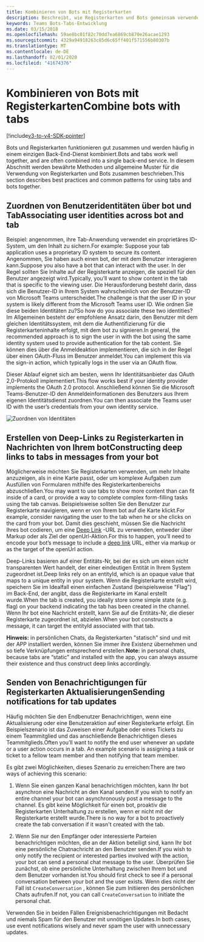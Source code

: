 ```yaml
---
title: Kombinieren von Bots mit Registerkarten
description: Beschreibt, wie Registerkarten und Bots gemeinsam verwendet werden
keywords: Teams Bots-Tabs-Entwicklung
ms.date: 03/15/2018
ms.openlocfilehash: 59ae8bc01f82c70dd7ea6869cb870e26acae1293
ms.sourcegitcommit: 4329a94918263c85d6c65ff401f571556b80307b
ms.translationtype: MT
ms.contentlocale: de-DE
ms.lasthandoff: 02/01/2020
ms.locfileid: "41674376"
---
```

# <a name="combine-bots-with-tabs"></a><span data-ttu-id="096d7-104">Kombinieren von Bots mit Registerkarten</span><span class="sxs-lookup"><span data-stu-id="096d7-104">Combine bots with tabs</span></span>

[!include[v3-to-v4-SDK-pointer](~/includes/v3-to-v4-pointer-bots.md)]

<span data-ttu-id="096d7-105">Bots und Registerkarten funktionieren gut zusammen und werden häufig in einem einzigen Back-End-Dienst kombiniert.</span><span class="sxs-lookup"><span data-stu-id="096d7-105">Bots and tabs work well together, and are often combined into a single back-end service.</span></span> <span data-ttu-id="096d7-106">In diesem Abschnitt werden bewährte Methoden und allgemeine Muster für die Verwendung von Registerkarten und Bots zusammen beschrieben.</span><span class="sxs-lookup"><span data-stu-id="096d7-106">This section describes best practices and common patterns for using tabs and bots together.</span></span>

## <a name="associating-user-identities-across-bot-and-tab"></a><span data-ttu-id="096d7-107">Zuordnen von Benutzeridentitäten über bot und Tab</span><span class="sxs-lookup"><span data-stu-id="096d7-107">Associating user identities across bot and tab</span></span>

<span data-ttu-id="096d7-108">Beispiel: angenommen, ihre Tab-Anwendung verwendet ein proprietäres ID-System, um den Inhalt zu sichern.</span><span class="sxs-lookup"><span data-stu-id="096d7-108">For example: Suppose your tab application uses a proprietary ID system to secure its content.</span></span> <span data-ttu-id="096d7-109">Angenommen, Sie haben auch einen bot, der mit dem Benutzer interagieren kann.</span><span class="sxs-lookup"><span data-stu-id="096d7-109">Suppose you also have a bot that can interact with the user.</span></span> <span data-ttu-id="096d7-110">In der Regel sollten Sie Inhalte auf der Registerkarte anzeigen, die speziell für den Benutzer angezeigt wird.</span><span class="sxs-lookup"><span data-stu-id="096d7-110">Typically, you’ll want to show content in the tab that is specific to the viewing user.</span></span> <span data-ttu-id="096d7-111">Die Herausforderung besteht darin, dass sich die Benutzer-ID in Ihrem System wahrscheinlich von der Benutzer-ID von Microsoft Teams unterscheidet.</span><span class="sxs-lookup"><span data-stu-id="096d7-111">The challenge is that the user ID in your system is likely different from the Microsoft Teams user ID.</span></span> <span data-ttu-id="096d7-112">Wie ordnen Sie diese beiden Identitäten zu?</span><span class="sxs-lookup"><span data-stu-id="096d7-112">So how do you associate these two identities?</span></span>
<span data-ttu-id="096d7-113">Im Allgemeinen besteht der empfohlene Ansatz darin, den Benutzer mit dem gleichen Identitätssystem, mit dem die Authentifizierung für die Registerkarteninhalte erfolgt, mit dem bot zu signieren.</span><span class="sxs-lookup"><span data-stu-id="096d7-113">In general, the recommended approach is to sign the user in with the bot using the same identity system used to provide authentication for the tab content.</span></span> <span data-ttu-id="096d7-114">Sie können dies über die Anmeldeaktion implementieren, die sich in der Regel über einen OAuth-Fluss im Benutzer anmeldet.</span><span class="sxs-lookup"><span data-stu-id="096d7-114">You can implement this via the sign-in action, which typically logs in the user via an OAuth flow.</span></span>

<span data-ttu-id="096d7-115">Dieser Ablauf eignet sich am besten, wenn Ihr Identitätsanbieter das OAuth 2,0-Protokoll implementiert.</span><span class="sxs-lookup"><span data-stu-id="096d7-115">This flow works best if your identity provider implements the OAuth 2.0 protocol.</span></span> <span data-ttu-id="096d7-116">Anschließend können Sie die Microsoft Teams-Benutzer-ID den Anmeldeinformationen des Benutzers aus Ihrem eigenen Identitätsdienst zuordnen.</span><span class="sxs-lookup"><span data-stu-id="096d7-116">You can then associate the Teams user ID with the user’s credentials from your own identity service.</span></span>

   ![Zuordnen von Identitäten](~/assets/images/bots/associating_contexts.png)

## <a name="constructing-deep-links-to-tabs-in-messages-from-your-bot"></a><span data-ttu-id="096d7-118">Erstellen von Deep-Links zu Registerkarten in Nachrichten von Ihrem bot</span><span class="sxs-lookup"><span data-stu-id="096d7-118">Constructing deep links to tabs in messages from your bot</span></span>

<span data-ttu-id="096d7-119">Möglicherweise möchten Sie Registerkarten verwenden, um mehr Inhalte anzuzeigen, als in eine Karte passt, oder um komplexe Aufgaben zum Ausfüllen von Formularen mithilfe des Registerkartenbereichs abzuschließen.</span><span class="sxs-lookup"><span data-stu-id="096d7-119">You may want to use tabs to show more content than can fit inside of a card, or provide a way to complete complex form-filling tasks using the tab canvas.</span></span> <span data-ttu-id="096d7-120">Beispielsweise sollten Sie den Benutzer zur Registerkarte navigieren, wenn er von Ihrem bot auf die Karte klickt.</span><span class="sxs-lookup"><span data-stu-id="096d7-120">For example, consider navigating the user to the tab when he or she clicks on the card from your bot.</span></span> <span data-ttu-id="096d7-121">Damit dies geschieht, müssen Sie die Nachricht Ihres bot codieren, um eine [Deep Link](~/concepts/build-and-test/deep-links.md) -URL zu verwenden, entweder über Markup oder als Ziel der openUrl-Aktion.</span><span class="sxs-lookup"><span data-stu-id="096d7-121">For this to happen, you’ll need to encode your bot’s message to include a [deep link](~/concepts/build-and-test/deep-links.md) URL, either via markup or as the target of the openUrl action.</span></span>

<span data-ttu-id="096d7-122">Deep-Links basieren auf einer Entitäts-Nr, bei der es sich um einen nicht transparenten Wert handelt, der einer eindeutigen Entität in Ihrem System zugeordnet ist.</span><span class="sxs-lookup"><span data-stu-id="096d7-122">Deep links rely on an entityId, which is an opaque value that maps to a unique entity in your system.</span></span> <span data-ttu-id="096d7-123">Wenn die Registerkarte erstellt wird, speichern Sie im Idealfall einen einfachen Zustand (beispielsweise "Flag") im Back-End, der angibt, dass die Registerkarte im Kanal erstellt wurde.</span><span class="sxs-lookup"><span data-stu-id="096d7-123">When the tab is created, you ideally store some simple state (e.g. flag) on your backend indicating the tab has been created in the channel.</span></span> <span data-ttu-id="096d7-124">Wenn Ihr bot eine Nachricht erstellt, kann Sie auf die Entitäts-Nr, die dieser Registerkarte zugeordnet ist, abzielen.</span><span class="sxs-lookup"><span data-stu-id="096d7-124">When your bot constructs a message, it can target the entityId associated with that tab.</span></span>

<span data-ttu-id="096d7-125">**Hinweis:** in persönlichen Chats, da Registerkarten "statisch" sind und mit der APP installiert werden, können Sie immer ihre Existenz übernehmen und so tiefe Verknüpfungen entsprechend erstellen.</span><span class="sxs-lookup"><span data-stu-id="096d7-125">**Note:** in personal chats, because tabs are “static” and installed with the app, you can always assume their existence and thus construct deep links accordingly.</span></span>

## <a name="sending-notifications-for-tab-updates"></a><span data-ttu-id="096d7-126">Senden von Benachrichtigungen für Registerkarten Aktualisierungen</span><span class="sxs-lookup"><span data-stu-id="096d7-126">Sending notifications for tab updates</span></span>

<span data-ttu-id="096d7-127">Häufig möchten Sie den Endbenutzer Benachrichtigen, wenn eine Aktualisierung oder eine Benutzeraktion auf einer Registerkarte erfolgt. Ein Beispielszenario ist das Zuweisen einer Aufgabe oder eines Tickets zu einem Teammitglied und das anschließende Benachrichtigen dieses Teammitglieds.</span><span class="sxs-lookup"><span data-stu-id="096d7-127">Often you’ll want to notify the end user whenever an update or a user action occurs in a tab. An example scenario is assigning a task or ticket to a fellow team member and then notifying that team member.</span></span>

<span data-ttu-id="096d7-128">Es gibt zwei Möglichkeiten, dieses Szenario zu erreichen:</span><span class="sxs-lookup"><span data-stu-id="096d7-128">There are two ways of achieving this scenario:</span></span>

1. <span data-ttu-id="096d7-129">Wenn Sie einen ganzen Kanal benachrichtigen möchten, kann Ihr bot asynchron eine Nachricht an den Kanal senden.</span><span class="sxs-lookup"><span data-stu-id="096d7-129">If you wish to notify an entire channel your bot can asynchronously post a message to the channel.</span></span> <span data-ttu-id="096d7-130">Es gibt keine Möglichkeit für einen bot, proaktiv die Registerkarten Unterhaltung zu erstellen, wenn er nicht mit der Registerkarte erstellt wurde.</span><span class="sxs-lookup"><span data-stu-id="096d7-130">There is no way for a bot to proactively create the tab conversation if it wasn't created with the tab.</span></span>

2. <span data-ttu-id="096d7-131">Wenn Sie nur den Empfänger oder interessierte Parteien benachrichtigen möchten, die an der Aktion beteiligt sind, kann Ihr bot eine persönliche Chatnachricht an den Benutzer senden.</span><span class="sxs-lookup"><span data-stu-id="096d7-131">If you wish to only notify the recipient or interested parties involved with the action, your bot can send a personal chat message to the user.</span></span> <span data-ttu-id="096d7-132">Überprüfen Sie zunächst, ob eine persönliche Unterhaltung zwischen Ihrem bot und dem Benutzer vorhanden ist.</span><span class="sxs-lookup"><span data-stu-id="096d7-132">You should first check to see if a personal conversation between your bot and the user exists.</span></span> <span data-ttu-id="096d7-133">Wenn dies nicht der Fall ist `CreateConversation` , können Sie zum Initiieren des persönlichen Chats aufrufen.</span><span class="sxs-lookup"><span data-stu-id="096d7-133">If not, you can call `CreateConversation` to initiate the personal chat.</span></span>

<span data-ttu-id="096d7-134">Verwenden Sie in beiden Fällen Ereignisbenachrichtigungen mit Bedacht und niemals Spam für den Benutzer mit unnötigen Updates.</span><span class="sxs-lookup"><span data-stu-id="096d7-134">In both cases, use event notifications wisely and never spam the user with unnecessary updates.</span></span>

